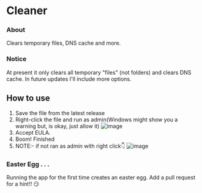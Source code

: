 # Cleaner
### About
Clears temporary files, DNS cache and more.
### Notice
At present it only clears all temporary "files" (not folders) and clears DNS cache. In future updates I'll include more options.

## How to use
1. Save the file from the latest release
2. Right-click the file and run as admin(Windows might show you a warning but, is okay, just allow it)
![image](https://user-images.githubusercontent.com/89630341/147543354-fa90c7f6-fd30-46d4-8bd5-2995faa333dc.png)
3. Accept EULA.
4. Boom! Finished
5. NOTE:- if not ran as admin with right click👇
![image](https://user-images.githubusercontent.com/89630341/147553106-5f6c3567-e963-41cf-8f66-ae447645c13b.png)


### Easter Egg . . .
Running the app for the first time creates an easter egg. Add a pull request for a hint!! 😏
